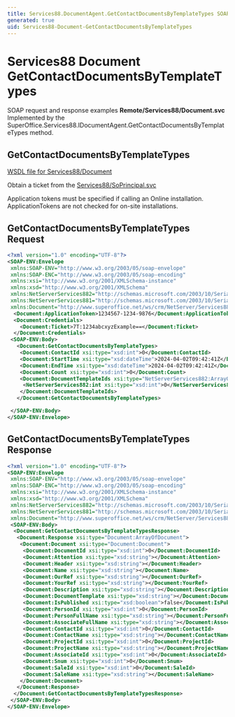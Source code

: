 ```yaml
---
title: Services88.DocumentAgent.GetContactDocumentsByTemplateTypes SOAP
generated: true
uid: Services88-Document-GetContactDocumentsByTemplateTypes
---
```


# Services88 Document GetContactDocumentsByTemplateTypes

SOAP request and response examples **Remote/Services88/Document.svc**
Implemented by the <see cref="M:SuperOffice.Services88.IDocumentAgent.GetContactDocumentsByTemplateTypes">SuperOffice.Services88.IDocumentAgent.GetContactDocumentsByTemplateTypes</see> method.

## GetContactDocumentsByTemplateTypes





[WSDL file for Services88/Document](../Services88-Document.md)

Obtain a ticket from the [Services88/SoPrincipal.svc](../SoPrincipal/index.md)

Application tokens must be specified if calling an Online installation. ApplicationTokens are not checked for on-site installations.

## GetContactDocumentsByTemplateTypes Request

```xml
<?xml version="1.0" encoding="UTF-8"?>
<SOAP-ENV:Envelope
 xmlns:SOAP-ENV="http://www.w3.org/2003/05/soap-envelope"
 xmlns:SOAP-ENC="http://www.w3.org/2003/05/soap-encoding"
 xmlns:xsi="http://www.w3.org/2001/XMLSchema-instance"
 xmlns:xsd="http://www.w3.org/2001/XMLSchema"
 xmlns:NetServerServices882="http://schemas.microsoft.com/2003/10/Serialization/Arrays"
 xmlns:NetServerServices881="http://schemas.microsoft.com/2003/10/Serialization/"
 xmlns:Document="http://www.superoffice.net/ws/crm/NetServer/Services88">
  <Document:ApplicationToken>1234567-1234-9876</Document:ApplicationToken>
  <Document:Credentials>
    <Document:Ticket>7T:1234abcxyzExample==</Document:Ticket>
  </Document:Credentials>
 <SOAP-ENV:Body>
   <Document:GetContactDocumentsByTemplateTypes>
    <Document:ContactId xsi:type="xsd:int">0</Document:ContactId>
    <Document:StartTime xsi:type="xsd:dateTime">2024-04-02T09:42:41Z</Document:StartTime>
    <Document:EndTime xsi:type="xsd:dateTime">2024-04-02T09:42:41Z</Document:EndTime>
    <Document:Count xsi:type="xsd:int">0</Document:Count>
    <Document:DocumentTemplateIds xsi:type="NetServerServices882:ArrayOfint">
     <NetServerServices882:int xsi:type="xsd:int">0</NetServerServices882:int>
    </Document:DocumentTemplateIds>
   </Document:GetContactDocumentsByTemplateTypes>

 </SOAP-ENV:Body>
</SOAP-ENV:Envelope>

```


## GetContactDocumentsByTemplateTypes Response

```xml
<?xml version="1.0" encoding="UTF-8"?>
<SOAP-ENV:Envelope
 xmlns:SOAP-ENV="http://www.w3.org/2003/05/soap-envelope"
 xmlns:SOAP-ENC="http://www.w3.org/2003/05/soap-encoding"
 xmlns:xsi="http://www.w3.org/2001/XMLSchema-instance"
 xmlns:xsd="http://www.w3.org/2001/XMLSchema"
 xmlns:NetServerServices882="http://schemas.microsoft.com/2003/10/Serialization/Arrays"
 xmlns:NetServerServices881="http://schemas.microsoft.com/2003/10/Serialization/"
 xmlns:Document="http://www.superoffice.net/ws/crm/NetServer/Services88">
 <SOAP-ENV:Body>
  <Document:GetContactDocumentsByTemplateTypesResponse>
   <Document:Response xsi:type="Document:ArrayOfDocument">
    <Document:Document xsi:type="Document:Document">
     <Document:DocumentId xsi:type="xsd:int">0</Document:DocumentId>
     <Document:Attention xsi:type="xsd:string"></Document:Attention>
     <Document:Header xsi:type="xsd:string"></Document:Header>
     <Document:Name xsi:type="xsd:string"></Document:Name>
     <Document:OurRef xsi:type="xsd:string"></Document:OurRef>
     <Document:YourRef xsi:type="xsd:string"></Document:YourRef>
     <Document:Description xsi:type="xsd:string"></Document:Description>
     <Document:DocumentTemplate xsi:type="xsd:string"></Document:DocumentTemplate>
     <Document:IsPublished xsi:type="xsd:boolean">false</Document:IsPublished>
     <Document:PersonId xsi:type="xsd:int">0</Document:PersonId>
     <Document:PersonFullName xsi:type="xsd:string"></Document:PersonFullName>
     <Document:AssociateFullName xsi:type="xsd:string"></Document:AssociateFullName>
     <Document:ContactId xsi:type="xsd:int">0</Document:ContactId>
     <Document:ContactName xsi:type="xsd:string"></Document:ContactName>
     <Document:ProjectId xsi:type="xsd:int">0</Document:ProjectId>
     <Document:ProjectName xsi:type="xsd:string"></Document:ProjectName>
     <Document:AssociateId xsi:type="xsd:int">0</Document:AssociateId>
     <Document:Snum xsi:type="xsd:int">0</Document:Snum>
     <Document:SaleId xsi:type="xsd:int">0</Document:SaleId>
     <Document:SaleName xsi:type="xsd:string"></Document:SaleName>
    </Document:Document>
   </Document:Response>
  </Document:GetContactDocumentsByTemplateTypesResponse>
 </SOAP-ENV:Body>
</SOAP-ENV:Envelope>

```

